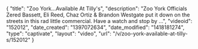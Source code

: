 {
    "title": "Zoo York...Available At Tilly's",
    "description": "Zoo York Officials Zered Bassett, Eli Reed, Chaz Ortiz & Brandon Westgate put it down on the streets in this rad little commercial. Have a watch and stop by ...",
    "videoid": "152012",
    "date_created": "1397072634",
    "date_modified": "1418181274",
    "type": "captivate",
    "layout": "video",
    "url": "\/v\/zoo-york-available-at-tilly-s\/152012"
}